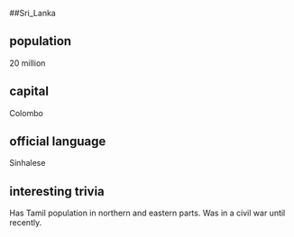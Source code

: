 ##Sri_Lanka
## population
20 million

## capital
Colombo
 
## official language
Sinhalese

## interesting trivia
Has Tamil population in northern and eastern parts.
Was in a civil war until recently.

